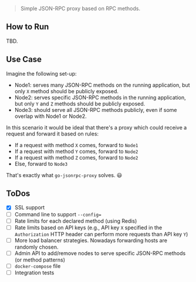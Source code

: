 > Simple JSON-RPC proxy based on RPC methods.

## How to Run

TBD.

## Use Case

Imagine the following set-up:

- Node1: serves many JSON-RPC methods on the running application, but 
only `X` method should be publicly exposed.
- Node2: serves specific JSON-RPC methods in the running application,
but only `Y` and `Z` methods should be publicly exposed.
- Node3: should serve all JSON-RPC methods publicly, even if some overlap 
with Node1 or Node2.

In this scenario it would be ideal that there's a proxy which could 
receive a request and forward it based on rules:
- If a request with method `X` comes, forward to `Node1`
- If a request with method `Y` comes, forward to `Node2`
- If a request with method `Z` comes, forward to `Node2`
- Else, forward to `Node3`

That's exactly what `go-jsonrpc-proxy` solves. :smiley:

## ToDos

- [x] SSL support
- [ ] Command line to support `--config=`
- [ ] Rate limits for each declared method (using Redis)
- [ ] Rate limits based on API keys (e.g., API key `X` 
specified in the `Authorization` HTTP header can perform more 
requests than API key `Y`)
- [ ] More load balancer strategies. Nowadays forwarding hosts 
are randomly chosen. 
- [ ] Admin API to add/remove nodes to serve specific JSON-RPC 
methods (or method patterns)
- [ ] `docker-compose` file
- [ ] Integration tests